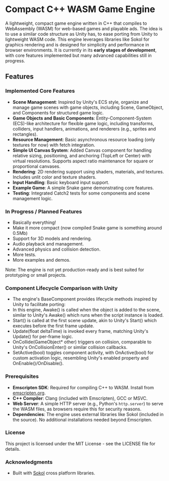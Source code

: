 # Compact C++ WASM Game Engine

A lightweight, compact game engine written in C++ that compiles to WebAssembly (WASM) for web-based games and playable ads. The idea is to use a similar code structure as Unity has, to ease porting from Unity to lightweight WASM code. This engine leverages libraries like Sokol for graphics rendering and is designed for simplicity and performance in browser environments. It is currently in its **early stages of development**, with core features implemented but many advanced capabilities still in progress.

## Features

### Implemented Core Features
- **Scene Management**: Inspired by Unity's ECS style, organize and manage game scenes with game objects, including Scene, GameObject, and Components for structured game logic.
- **Game Objects and Basic Components**: Entity-Component-System (ECS)-like architecture for flexible game logic, including transforms, colliders, input handlers, animations, and renderers (e.g., sprites and rectangles).
- **Resource Management**: Basic asynchronous resource loading (only textures for now) with fetch integration.
- **Simple UI Canvas System**: Added Canvas component for handling relative sizing, positioning, and anchoring (TopLeft or Center) with virtual resolutions. Supports aspect ratio maintenance for square or proportional canvases.
- **Rendering**: 2D rendering support using shaders, materials, and textures. Includes unlit color and texture shaders.
- **Input Handling**: Basic keyboard input support.
- **Example Game**: A simple Snake game demonstrating core features.
- **Testing**: Integrated Catch2 tests for some components and scene management logic.

### In Progress / Planned Features
- Basically everything!
- Make it more compact (now compiled Snake game is something around 0.5Mb)
- Support for 3D models and rendering.
- Audio playback and management.
- Advanced physics and collision detection.
- More tests.
- More examples and demos.

Note: The engine is not yet production-ready and is best suited for prototyping or small projects.

### Component Lifecycle Comparison with Unity
- The engine's BaseComponent provides lifecycle methods inspired by Unity to facilitate porting:
- In this engine, Awake() is called when the object is added to the scene, similar to Unity's Awake() which runs when the script instance is loaded.
- Start() is called at the first scene update, akin to Unity's Start() which executes before the first frame update.
- Update(float deltaTime) is invoked every frame, matching Unity's Update() for per-frame logic.
- OnCollide(GameObject* other) triggers on collision, comparable to Unity's OnCollisionEnter() or similar collision callbacks.
- SetActive(bool) toggles component activity, with OnActive(bool) for custom activation logic, resembling Unity's enabled property and OnEnable()/OnDisable().

### Prerequisites
- **Emscripten SDK**: Required for compiling C++ to WASM. Install from [emscripten.org](https://emscripten.org/docs/getting_started/downloads.html).
- **C++ Compiler**: Clang (included with Emscripten), GCC or MSVC.
- **Web Server**: A simple HTTP server (e.g., Python's `http.server`) to serve the WASM files, as browsers require this for security reasons.
- **Dependencies**: The engine uses external libraries like Sokol (included in the source). No additional installations needed beyond Emscripten.

### License
This project is licensed under the MIT License - see the LICENSE file for details.

### Acknowledgments
- Built with [Sokol](https://github.com/floooh/sokol) cross platform libraries.
